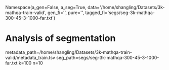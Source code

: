 Namespace(a_gen=False, a_seg=True, data='/home/shangling/Datasets/3k-mathqa-train-valid', gen_fi='', pure='', tagged_fi='segs/seg-3k-mathqa-300-45-3-1000-far.txt')
# Analysis of segmentation
metadata_path=/home/shangling/Datasets/3k-mathqa-train-valid/metadata_train.tsv
seg_path=segs/seg-3k-mathqa-300-45-3-1000-far.txt
k=100
n=10

